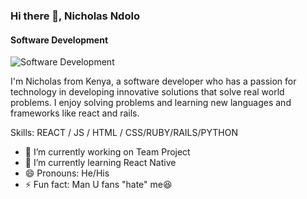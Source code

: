 ### Hi there 👋, Nicholas Ndolo
#### Software Development
![Software Development](https://lerablog.org/wp-content/uploads/2020/11/Software-Development.jpeg)

I'm Nicholas from Kenya, a  software developer who has a passion for technology in developing innovative solutions that solve real world problems. I enjoy solving problems and learning new languages and frameworks like react and rails.

Skills: REACT / JS / HTML / CSS/RUBY/RAILS/PYTHON

- 🔭 I’m currently working on Team Project 
- 🌱 I’m currently learning React Native 
- 😄 Pronouns: He/His 
- ⚡ Fun fact: Man U fans "hate" me😆 












